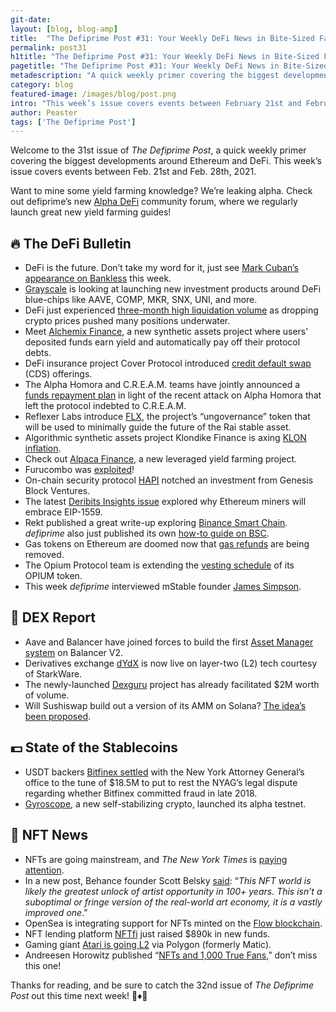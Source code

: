 ```yaml
---
git-date:
layout: [blog, blog-amp]
title:  "The Defiprime Post #31: Your Weekly DeFi News in Bite-Sized Fashion"
permalink: post31
h1title: "The Defiprime Post #31: Your Weekly DeFi News in Bite-Sized Fashion"
pagetitle: "The Defiprime Post #31: Your Weekly DeFi News in Bite-Sized Fashion"
metadescription: "A quick weekly primer covering the biggest developments around Ethereum and DeFi. This week’s issue covers events between February 21st and February 28th, 2021"
category: blog
featured-image: /images/blog/post.png
intro: "This week’s issue covers events between February 21st and February 28th, 2021"
author: Peaster
tags: ['The Defiprime Post']
---
```

Welcome to the 31st issue of _The Defiprime Post_, a quick weekly primer covering the biggest developments around Ethereum and DeFi. This week’s issue covers events between Feb. 21st and Feb. 28th, 2021.

Want to mine some yield farming knowledge? We’re leaking alpha. Check out defiprime’s new [Alpha DeFi](https://alpha.defiprime.com/c/yield-farming/6) community forum, where we regularly launch great new yield farming guides!


## 🔥 The DeFi Bulletin

*   DeFi is the future. Don’t take my word for it, just see [Mark Cuban’s appearance on Bankless](https://www.youtube.com/watch?v=l3ptz8qvZcg) this week.
*   [Grayscale](https://www.globenewswire.com/news-release/2021/02/26/2183479/0/en/Grayscale-Investments-Announces-Exploration-of-New-Investment-Products.html) is looking at launching new investment products around DeFi blue-chips like AAVE, COMP, MKR, SNX, UNI, and more.
*   DeFi just experienced [three-month high liquidation volume](https://www.coindesk.com/25-million-in-defi-loans-liquidated-as-ethereum-price-falls) as dropping crypto prices pushed many positions underwater.
*   Meet [Alchemix Finance](https://alchemixfi.medium.com/introducing-alchemix-9e7054de54d6), a new synthetic assets project where users’ deposited funds earn yield and automatically pay off their protocol debts.
*   DeFi insurance project Cover Protocol introduced [credit default swap](https://coverprotocol.medium.com/introduce-credit-default-swaps-a68a3a22b7aa) (CDS) offerings.
*   The Alpha Homora and C.R.E.A.M. teams have jointly announced a [funds repayment plan](https://blog.alphafinance.io/joint-announcement-on-funds-repayment/) in light of the recent attack on Alpha Homora that left the protocol indebted to C.R.E.A.M.
*   Reflexer Labs introduce [FLX](https://medium.com/reflexer-labs/introducing-flx-20755214a465), the project’s “ungovernance” token that will be used to minimally guide the future of the Rai stable asset.
*   Algorithmic synthetic assets project Klondike Finance is axing [KLON inflation](https://klondikefinance.medium.com/klondike-future-the-force-awakens-85d61a3dc1e1).
*   Check out [Alpaca Finance](https://medium.com/alpaca-finance/introducing-alpaca-finance-d6e858896efd), a new leveraged yield farming project.
*   Furucombo was [exploited](https://twitter.com/defiprime/status/1365743488105467905)!
*   On-chain security protocol [HAPI](https://twitter.com/i_am_hapi_one/status/1363847450121928708) notched an investment from Genesis Block Ventures.
*   The latest [Deribits Insights issue](https://insights.deribit.com/market-research/miners-will-accept-eip-1559-here-is-why/) explored why Ethereum miners will embrace EIP-1559.
*   Rekt published a great write-up exploring [Binance Smart Chain](https://www.rekt.news/bsc-the-bridge-to-defi/). _defiprime_ also just published its own [how-to guide on BSC](https://defiprime.com/binance-smart-chain). 
*   Gas tokens on Ethereum are doomed now that [gas refunds](https://github.com/ethereum/EIPs/pull/3298) are being removed.
*   The Opium Protocol team is extending the [vesting schedule](https://medium.com/opium-network/opium-team-and-early-investors-extending-token-vesting-schedule-b2d52e366c7a) of its OPIUM token.
*   This week _defiprime_ interviewed mStable founder [James Simpson](https://defiprime.com/mstable).


## 💱 DEX Report

*   Aave and Balancer have joined forces to build the first [Asset Manager system](https://medium.com/balancer-protocol/balancer-partners-with-aave-to-build-the-first-v2-asset-manager-d9c173330151) on Balancer V2.
*   Derivatives exchange [dYdX](https://dydx.exchange/blog/alpha) is now live on layer-two (L2) tech courtesy of StarkWare.
*   The newly-launched [Dexguru](https://0xtracker.com/apps/dexguru) project has already facilitated $2M worth of volume.
*   Will Sushiswap build out a version of its AMM on Solana? [The idea’s been proposed](https://forum.sushiswapclassic.org/t/codename-bonsai-proposal-for-building-out-sushiswap-on-solana-and-serum/2653).


## 💵 State of the Stablecoins

*   USDT backers [Bitfinex settled](https://www.theblockcrypto.com/post/95207/bitfinex-tether-new-york-ag-settlement-lawsuit) with the New York Attorney General’s office to the tune of $18.5M to put to rest the NYAG’s legal dispute regarding whether Bitfinex committed fraud in late 2018.
*   [Gyroscope](https://medium.com/gyroscope-protocol/gyroscope-a-new-crypto-native-self-stabilizing-money-22d111b76aab), a new self-stabilizing crypto, launched its alpha testnet.


## 💎 NFT News

*   NFTs are going mainstream, and _The New York Times_ is [paying attention](https://www.nytimes.com/2021/02/22/business/nft-nba-top-shot-crypto.html).
*   In a new post, Behance founder Scott Belsky [said](https://scottbelsky.medium.com/the-furry-lisa-cryptoart-the-new-economy-of-digital-creativity-6cb2300ea081): “_This NFT world is likely the greatest unlock of artist opportunity in 100+ years. This isn’t a suboptimal or fringe version of the real-world art economy, it is a vastly improved one_.”
*   OpenSea is integrating support for NFTs minted on the [Flow blockchain](https://cointelegraph.com/press-releases/flow-nfts-are-coming-to-opensea).
*   NFT lending platform [NFTfi](https://nftfi.medium.com/we-are-funded-e1a944c11ee3) just raised $890k in new funds.
*   Gaming giant [Atari is going L2](https://polygontech.medium.com/gaming-giant-atari-partners-with-polygon-to-bring-their-nft-and-token-products-to-layer-2-cec4dff71588) via Polygon (formerly Matic).
*   Andreesen Horowitz published “[NFTs and 1,000 True Fans](https://a16z.com/2021/02/27/nfts-and-a-thousand-true-fans/),” don’t miss this one!


Thanks for reading, and be sure to catch the 32nd issue of _The Defiprime Post_ out this time next week! 👋♦️👋
